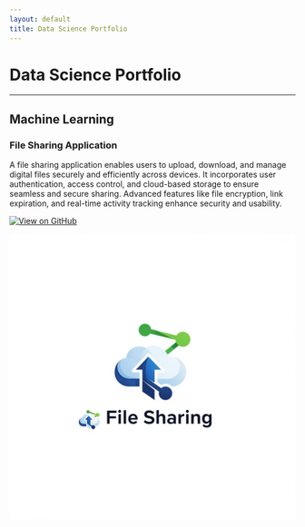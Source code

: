 ```yaml
---
layout: default
title: Data Science Portfolio
---
```


# Data Science Portfolio
---

## Machine Learning

### File Sharing Application

A file sharing application enables users to upload, download, and manage digital files securely and efficiently across devices. It incorporates user authentication, access control, and cloud-based storage to ensure seamless and secure sharing. Advanced features like file encryption, link expiration, and real-time activity tracking enhance security and usability.

[![View on GitHub](https://img.shields.io/badge/GitHub-View_on_GitHub-blue?logo=GitHub)](https://github.com/maniheist/mani-file-sharing-application)

<p align="center">
  <img src="assets/img/file_sharing.png" alt="File Sharing Application" width="600"/>
</p>
